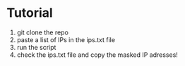 # Tutorial

1. git clone the repo
2. paste a list of IPs in the ips.txt file
3. run the script
4. check the ips.txt file and copy the masked IP adresses!
